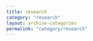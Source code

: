 ```yaml
---
title: research
category: "research"
layout: archive-categories
permalink: "category/research"
---
```

